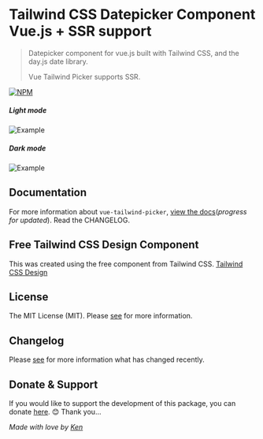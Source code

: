 # Tailwind CSS Datepicker Component Vue.js + SSR support
> Datepicker component for vue.js built with Tailwind CSS, and the day.js date library.
> 
> Vue Tailwind Picker supports SSR.

[![NPM](https://nodei.co/npm/vue-tailwind-picker.png?compact=true)](https://www.npmjs.com/package/vue-tailwind-picker)

##### Light mode
![Example](https://raw.githubusercontent.com/kenhyuwa/vue-tailwind-picker/master/vue-tailwind-picker.gif)

##### Dark mode
![Example](https://raw.githubusercontent.com/kenhyuwa/vue-tailwind-picker/master/vue-tailwind-picker-dark.png)

## Documentation
For more information about `vue-tailwind-picker`, [view the docs](https://vue-tailwind-picker.netlify.app)(_progress for updated_).
Read the CHANGELOG.

## Free Tailwind CSS Design Component
This was created using the free component from Tailwind CSS.
[Tailwind CSS Design](https://tailwindesign.com)

## License

The MIT License (MIT). Please [see](http://opensource.org/licenses/MIT) for more information.

## Changelog

Please [see](CHANGELOG.md) for more information what has changed recently.

## Donate & Support

If you would like to support the development of this package, you can donate [here](https://paypal.me/kenhyuwa/5usd). &#x1F60A;
Thank you...

_Made with love by [Ken](https://facebook.com/diaddemi)_

